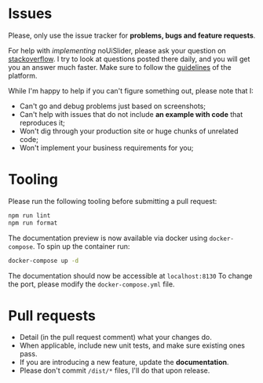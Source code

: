 # Issues
Please, only use the issue tracker for **problems, bugs and feature requests**.

For help with _implementing_ noUiSlider, please ask your question on [stackoverflow](https://stackoverflow.com/questions/tagged/nouislider). I try to look at questions posted there daily, and you will get you an answer much faster. Make sure to follow the [guidelines](https://stackoverflow.com/help/how-to-ask) of the platform.

While I'm happy to help if you can't figure something out, please note that I:
- Can't go and debug problems just based on screenshots;
- Can't help with issues that do not include **an example with code** that reproduces it;
- Won't dig through your production site or huge chunks of unrelated code;
- Won't implement your business requirements for you;

# Tooling

Please run the following tooling before submitting a pull request:

```bash
npm run lint
npm run format
```

The documentation preview is now available via docker using `docker-compose`. To spin up the container run:

```bash
docker-compose up -d
```

The documentation should now be accessible at `localhost:8130`
To change the port, please modify the `docker-compose.yml` file.

# Pull requests
- Detail (in the pull request comment) what your changes do.
- When applicable, include new unit tests, and make sure existing ones pass.
- If you are introducing a new feature, update the **documentation**.
- Please don't commit `/dist/*` files, I'll do that upon release.
